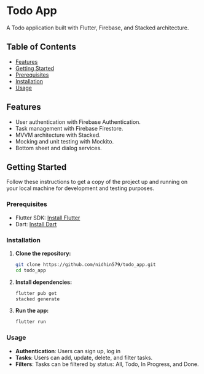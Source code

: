 # Todo App

A Todo application built with Flutter, Firebase, and Stacked architecture.

## Table of Contents

- [Features](#features)
- [Getting Started](#getting-started)
- [Prerequisites](#prerequisites)
- [Installation](#installation)
- [Usage](#usage)

## Features

- User authentication with Firebase Authentication.
- Task management with Firebase Firestore.
- MVVM architecture with Stacked.
- Mocking and unit testing with Mockito.
- Bottom sheet and dialog services.

## Getting Started

Follow these instructions to get a copy of the project up and running on your local machine for development and testing purposes.

### Prerequisites

- Flutter SDK: [Install Flutter](https://flutter.dev/docs/get-started/install)
- Dart: [Install Dart](https://dart.dev/get-dart)

### Installation

1. **Clone the repository:**

    ```sh
    git clone https://github.com/nidhin579/todo_app.git
    cd todo_app
    ```

2. **Install dependencies:**

    ```sh
    flutter pub get
    stacked generate
    ```

3. **Run the app:**

    ```sh
    flutter run
    ```

### Usage

- **Authentication**: Users can sign up, log in
- **Tasks**: Users can add, update, delete, and filter tasks.
- **Filters**: Tasks can be filtered by status: All, Todo, In Progress, and Done.